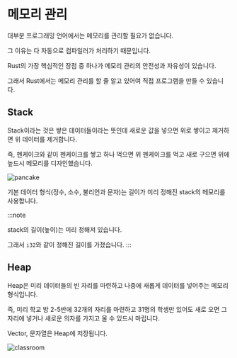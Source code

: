 # 메모리 관리

대부분 프로그래밍 언어에서는 메모리를 관리할 필요가 없습니다.

그 이유는 다 자동으로 컴파일러가 처리하기 때문입니다.

Rust의 가장 핵심적인 장점 중 하나가 메모리 관리의 안전성과 자유성이 있습니다.

그래서 Rust에서는 메모리 관리를 할 줄 알고 있어여 직접 프로그램을 만들 수 있습니다.

## Stack

Stack이라는 것은 쌓은 데이터들이라는 뜻인데 새로운 값을 넣으면 위로 쌓이고 제거하면 위 데이터를 제거합니다.

즉, 펜케이크와 같이 펜케이크를 쌓고 하나 먹으면 위 펜케이크를 먹고 새로 구으면 위에 높드시 메모리를 디자인했습니다.

![pancake](https://i.guim.co.uk/img/static/sys-images/Guardian/Pix/pictures/2013/11/8/1383936392609/a-pile-of-pancakes-008.jpg?width=620&quality=85&fit=max&s=1363eeeefb4ddab1ddd428e7857c9b14)

기본 데이터 형식(정수, 소수, 불리언과 문자)는 길이가 미리 정해진 stack의 메모리를 사용합니다.

:::note

stack의 길이(높이)는 미리 정해져 있습니다.

그래서 `i32`와 같이 정해진 길이를 가졌습니다. :::

## Heap

Heap은 미리 데이터들의 빈 자리를 마련하고 나중에 새롭게 데이터를 넣어주는 메모리 형식입니다.

즉, 미리 학교 방 2-5반에 32개의 자리를 마련하고 31명의 학생만 있어도 새로 오면 그 자리에 넣거나 새로운 의자를 가지고 울 수 있드시 마립니다.

Vector, 문자열은 Heap에 저장됩니다.

![classroom](https://www.gannett-cdn.com/-mm-/f97bc5d4a093a763cbc7692b56c01785829755dc/c=0-27-1000-592/local/-/media/2018/02/13/DetroitNews/DetroitNews/636541223334677459-classroom2.jpg?width=1000&height=500&fit=crop&format=pjpg&auto=webp)
